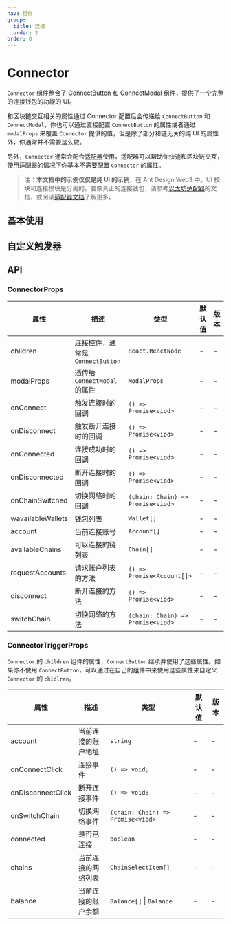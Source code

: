 ```yaml
---
nav: 组件
group:
  title: 连接
  order: 2
order: 0
---
```


# Connector

`Connector` 组件整合了 [ConnectButton](../connect-button/index.zh-CN.md) 和 [ConnectModal](../connect-modal/index.zh-CN.md) 组件，提供了一个完整的连接钱包的功能的 UI。

和区块链交互相关的属性通过 Connector 配置后会传递给 `ConnectButton` 和 `ConnectModal`，你也可以通过直接配置 `ConnectButton` 的属性或者通过 `modalProps` 来覆盖 `Connector` 提供的值，但是除了部分和链无关的纯 UI 的属性外，你通常并不需要这么做。

另外，`Connector` 通常会配合[适配器](../../guide/adapter)使用，适配器可以帮助你快速和区块链交互，使用适配器的情况下你基本不需要配置 `Connector` 的属性。

> 注：**本文档中的示例仅仅是纯 UI 的示例**，在 Ant Design Web3 中。UI 模块和连接模块是分离的。要像真正的连接钱包，请参考[以太坊适配器](../wagmi/index.zh-CN.md)的文档，或阅读[适配器文档](../../../../docs/guide/adapter.zh-CN.md)了解更多。

## 基本使用

<code src="./demos/basic.tsx"></code>

## 自定义触发器

<code src="./demos/custom-trigger.tsx"></code>

## API

### ConnectorProps

| 属性 | 描述 | 类型 | 默认值 | 版本 |
| --- | --- | --- | --- | --- |
| children | 连接控件，通常是 `ConnectButton` | `React.ReactNode` | - | - |
| modalProps | 透传给 `ConnectModal` 的属性 | `ModalProps` | - | - |
| onConnect | 触发连接时的回调 | `() => Promise<viod>` | - | - |
| onDisconnect | 触发断开连接时的回调 | `() => Promise<viod>` | - | - |
| onConnected | 连接成功时的回调 | `() => Promise<viod>` | - | - |
| onDisconnected | 断开连接时的回调 | `() => Promise<viod>` | - | - |
| onChainSwitched | 切换网络时的回调 | `(chain: Chain) => Promise<viod>` | - | - |
| wavailableWallets | 钱包列表 | `Wallet[]` | - | - |
| account | 当前连接账号 | `Account[]` | - | - |
| availableChains | 可以连接的链列表 | `Chain[]` | - | - |
| requestAccounts | 请求账户列表的方法 | `() => Promise<Account[]>` | - | - |
| disconnect | 断开连接的方法 | `() => Promise<viod>` | - | - |
| switchChain | 切换网络的方法 | `(chain: Chain) => Promise<viod>` | - | - |

### ConnectorTriggerProps

`Connector` 的 `children` 组件的属性，`ConnectButton` 继承并使用了这些属性。如果你不使用 `ConnectButton`，可以通过在自己的组件中来使用这些属性来自定义 `Connector` 的 `chidlren`。

| 属性              | 描述               | 类型                              | 默认值 | 版本 |
| ----------------- | ------------------ | --------------------------------- | ------ | ---- |
| account           | 当前连接的账户地址 | `string`                          | -      | -    |
| onConnectClick    | 连接事件           | `() => void;`                     | -      | -    |
| onDisconnectClick | 断开连接事件       | `() => void;`                     | -      | -    |
| onSwitchChain     | 切换网络事件       | `(chain: Chain) => Promise<viod>` | -      | -    |
| connected         | 是否已连接         | `boolean`                         | -      | -    |
| chains            | 当前连接的网络列表 | `ChainSelectItem[]`               | -      | -    |
| balance           | 当前连接的账户余额 | `Balance[]` \| `Balance`          | -      | -    |
